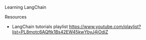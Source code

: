Learning LangChain

Resources
- LangChain tutorials playlist
  https://www.youtube.com/playlist?list=PL8motc6AQftk1Bs42EW45kwYbyJ4jOdiZ
